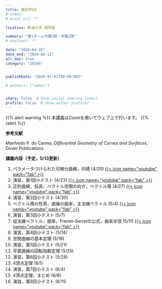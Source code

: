 ```yaml
---
title: 幾何学IA
# event: 
# event_url: ""

location: 新潟大学 理学部

summary: "第1ターム月曜3限・木曜2限"
# abstract: ""

date: "2020-04-20"
date_end: "2020-06-11"
all_day: true
category: "2020S"


publishDate: "2020-01-01T00:00:00Z"

# authors: ["admin"]


share: false  # Show social sharing links?
profile: false  # Show author profile?
---
```

{{% alert warning %}}
本講義はZoomを用いてウェブ上で行います。
{{% /alert %}}

**参考文献**

Manfredo P. do Carmo, *Differential Geometry of Curves and Surfaces*, Dover Publications

**講義内容（予定，5/13更新）**

1. パラメータづけられた可微分曲線，内積 (4/20)
	[{{< icon name="youtube" pack="fab" >}}](https://youtu.be/zNHWDN51UGw)
2. 演習，第1回小テスト (4/23)
	[{{< icon name="youtube" pack="fab" >}}](https://youtu.be/H4eZM4tqqvE)
3. 正則曲線，弧長，ベクトル空間の向き，ベクトル積 (4/27)
	[{{< icon name="youtube" pack="fab" >}}](https://youtu.be/6sbIZ0ZMx-c)
4. 演習，第2回小テスト (4/30)
5. ベクトル積の性質，曲線の曲率，主法線ベクトル (5/4)
	[{{< icon name="youtube" pack="fab" >}}](https://youtu.be/EMQr2Xx-ik8)
6. 演習，第3回小テスト (5/7)
7. 従法線ベクトル，捩率，Frenet–Serretの公式，曲率半径 (5/11)
	[{{< icon name="youtube" pack="fab" >}}](https://youtu.be/PfjMTS0TWH0)
8. 演習，第4回小テスト (5/14)
9. 空間曲線の基本定理 (5/18)
10. 演習，第5回小テスト (5/21)
11. 平面曲線の回転指数定理 (5/25)
12. 演習，第6回小テスト (5/28)
13. 4頂点定理 (6/1)
14. 演習，第7回小テスト (6/4)
15. 4頂点定理，まとめ (6/8)
16. 演習，第8回小テスト (6/11)
